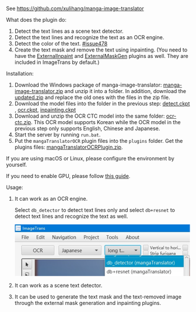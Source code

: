 See <https://github.com/xulihang/manga-image-translator>

What does the plugin do:

1. Detect the text lines as a scene text detector.
2. Detect the text lines and recognize the text as an OCR engine.
3. Detect the color of the text. [#issue478](https://github.com/xulihang/ImageTrans-docs/issues/478)
4. Create the text mask and remove the text using inpainting. (You need to have the [ExternalInpaint](https://github.com/xulihang/ImageTrans_plugins/tree/master/ExternalInpaint) and [ExternalMaskGen](https://github.com/xulihang/ImageTrans_plugins/tree/master/ExternalMaskGen) plugins as well. They are included in ImageTrans by default.)


Installation:

1. Download the Windows package of manga-image-translator: [manga-image-translator.zip](https://github.com/xulihang/manga-image-translator/releases/download/packages/manga-image-translator.zip) and unzip it into a folder. In addition, download the [updated.zip](https://github.com/xulihang/manga-image-translator/releases/download/packages/updated.zip) and replace the old ones with the files in the zip file.
2. Download the model files into the folder in the previous step: [detect.ckpt
](https://github.com/zyddnys/manga-image-translator/releases/download/beta-0.2.1/detect.ckpt), [ocr.ckpt](https://github.com/zyddnys/manga-image-translator/releases/download/beta-0.2.1/ocr.ckpt), [inpainting.ckpt](https://github.com/zyddnys/manga-image-translator/releases/download/beta-0.2.1/inpainting.ckpt)
3. Download and unzip the OCR CTC model into the same folder: [ocr-ctc.zip](https://github.com/zyddnys/manga-image-translator/releases/download/beta-0.3/ocr-ctc.zip). This OCR model supports Korean while the OCR model in the previous step only supports English, Chinese and Japanese.
4. Start the server by running `run.bat`.
5. Put the `mangaTranslatorOCR` plugin files into the `plugins` folder. Get the plugins files: [mangaTranslatorOCRPlugin.zip](https://github.com/xulihang/ImageTrans_plugins/files/13486589/mangaTranslatorOCRPlugin.zip).

If you are using macOS or Linux, please configure the environment by yourself.

If you need to enable GPU, please follow [this guide](GPU.md).

Usage:

1. It can work as an OCR engine.
   
   Select `db_detector` to detect text lines only and select `db+resnet` to detect text lines and recognize the text as well.

   ![engines](./engines.jpg)

2. It can work as a scene text detector.
3. It can be used to generate the text mask and the text-removed image through the external mask generation and inpainting plugins.

